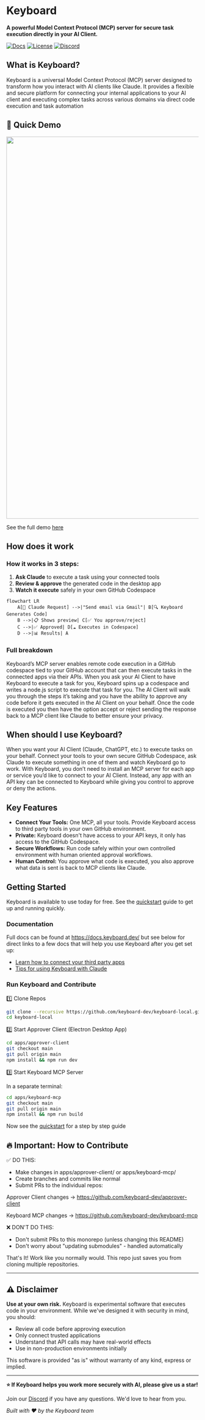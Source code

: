 # Keyboard

**A powerful Model Context Protocol (MCP) server for secure task execution directly in your AI Client.**

[![Docs](https://img.shields.io/badge/docs-keyboard.dev-blue)](https://docs.keyboard.dev/) [![License](https://img.shields.io/badge/license-Apache%202.0-green)](LICENSE) [![Discord](https://img.shields.io/badge/discord-join-7289da)](https://discord.gg/UxsRWtV6M2)

## What is Keyboard? 

Keyboard is a universal Model Context Protocol (MCP) server designed to transform how you interact with AI clients like Claude. It provides a flexible and secure platform for connecting your internal applications to your AI client and executing complex tasks across various domains via direct code execution and task automation

## 🚀 Quick Demo

<img src="https://raw.githubusercontent.com/keyboard-dev/keyboard-local/main/converted.gif" width="1000">

See the full demo [here](https://youtu.be/jKMQ8V2seLY?feature=shared&t=305) 

## How does it work

### How it works in 3 steps:

1. **Ask Claude** to execute a task using your connected tools
2. **Review & approve** the generated code in the desktop app
3. **Watch it execute** safely in your own GitHub Codespace

```mermaid
flowchart LR
    A[📱 Claude Request] -->|"Send email via Gmail"| B[🔍 Keyboard Generates Code]
    B -->|📋 Shows preview| C[✅ You approve/reject]
    C -->|✅ Approved| D[☁️ Executes in Codespace]
    D -->|📊 Results| A
```

### Full breakdown

Keyboard’s MCP server enables remote code execution in a GitHub codespace tied to your GitHub account that can then execute tasks in the connected apps via their APIs. When you ask your AI Client to have Keyboard  to execute a task for you, Keyboard spins up a codespace and writes a node.js script to execute that task for you. The AI Client will walk you through the steps it’s taking and you have the ability to approve any code before it gets executed in the AI Client on your behalf. Once the code is executed you then have the option accept or reject sending the response back to a MCP client like Claude to better ensure your privacy.

## When should I use Keyboard?

When you want your AI Client (Claude, ChatGPT, etc.) to execute tasks on your behalf. Connect your tools to your own secure GitHub Codespace, ask Claude to execute something in one of them and watch Keyboard go to work. With Keyboard, you don’t need to install an MCP server for each app or service you’d like to connect to your AI Client. Instead, any app with an API key can be connected to Keyboard while giving you control to approve or deny the actions.

## Key Features

- **Connect Your Tools:** One MCP, all your tools. Provide Keyboard access to third party tools in your own GitHub environment. 
- **Private:** Keyboard doesn't have access to your API keys, it only has access to the GitHub Codespace.
- **Secure Workflows:** Run code safely within your own controlled environment with human oriented approval workflows.  
- **Human Control:** You approve what code is executed, you also approve what data is sent is back to MCP clients like Claude.

## Getting Started

Keyboard is available to use today for free. See the [quickstart](https://docs.keyboard.dev/docs/quickstart) guide to get up and running quickly. 

### Documentation

Full docs can be found at https://docs.keyboard.dev/ but see below for direct links to a few docs that will help you use Keyboard after you get set up: 

* [Learn how to connect your third party apps](https://docs.keyboard.dev/docs/third-party-apps) 
* [Tips for using Keyboard with Claude](https://docs.keyboard.dev/docs/usability-tips-with-claude) 

### Run Keyboard and Contribute

1️⃣ Clone Repos

```bash
git clone --recursive https://github.com/keyboard-dev/keyboard-local.git
cd keyboard-local
```

2️⃣ Start Approver Client (Electron Desktop App)

```bash
cd apps/approver-client
git checkout main
git pull origin main
npm install && npm run dev
```

3️⃣ Start Keyboard MCP Server

In a separate terminal: 

```bash
cd apps/keyboard-mcp
git checkout main
git pull origin main
npm install && npm run build
```

Now see the [quickstart](https://docs.keyboard.dev/docs/quickstart) for a step by step guide

## 🔥 Important: How to Contribute

✅ DO THIS:

* Make changes in apps/approver-client/ or apps/keyboard-mcp/
* Create branches and commits like normal
* Submit PRs to the individual repos:

Approver Client changes → https://github.com/keyboard-dev/approver-client

Keyboard MCP changes → https://github.com/keyboard-dev/keyboard-mcp

❌ DON'T DO THIS:

* Don't submit PRs to this monorepo (unless changing this README)
* Don't worry about "updating submodules" - handled automatically

That's It! Work like you normally would. This repo just saves you from cloning multiple repositories.

---

## ⚠️ Disclaimer

**Use at your own risk.** Keyboard is experimental software that executes code in your environment. While we've designed it with security in mind, you should:

- Review all code before approving execution
- Only connect trusted applications
- Understand that API calls may have real-world effects
- Use in non-production environments initially

This software is provided "as is" without warranty of any kind, express or implied.

---

**⭐ If Keyboard helps you work more securely with AI, please give us a star!**

Join our [Discord](https://discord.gg/UxsRWtV6M2) if you have any questions. We'd love to hear from you. 

*Built with ❤️ by the Keyboard team*

